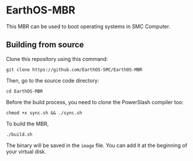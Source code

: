 # EarthOS-MBR
This MBR can be used to boot operating systems in SMC Computer.

## Building from source

Clone this repository using this command:

`git clone https://github.com/EarthOS-SMC/EarthOS-MBR`

Then, go to the source code directory:

`cd EarthOS-MBR`

Before the build process, you need to clone the PowerSlash compiler too:

`chmod +x sync.sh && ./sync.sh`

To build the MBR,

`./build.sh`


The binary will be saved in the `image` file. You can add it at the beginning of your virtual disk.
